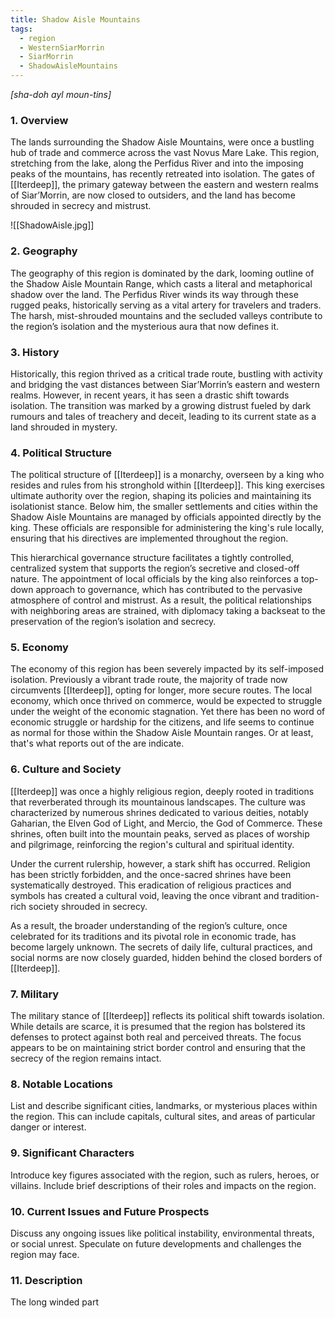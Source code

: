 ```yaml
---
title: Shadow Aisle Mountains
tags:
  - region
  - WesternSiarMorrin
  - SiarMorrin
  - ShadowAisleMountains
---
```

*[sha-doh ayl moun-tins]*
### 1. **Overview**

The lands surrounding the Shadow Aisle Mountains, were once a bustling hub of trade and commerce across the vast Novus Mare Lake. This region, stretching from the lake, along the Perfidus River and into the imposing peaks of the mountains, has recently retreated into isolation. The gates of [[Iterdeep]], the primary gateway between the eastern and western realms of Siar’Morrin, are now closed to outsiders, and the land has become shrouded in secrecy and mistrust.

![[ShadowAisle.jpg]]

### 2. **Geography**

The geography of this region is dominated by the dark, looming outline of the Shadow Aisle Mountain Range, which casts a literal and metaphorical shadow over the land. The Perfidus River winds its way through these rugged peaks, historically serving as a vital artery for travelers and traders. The harsh, mist-shrouded mountains and the secluded valleys contribute to the region’s isolation and the mysterious aura that now defines it.

### 3. **History**

Historically, this region thrived as a critical trade route, bustling with activity and bridging the vast distances between Siar’Morrin’s eastern and western realms. However, in recent years, it has seen a drastic shift towards isolation. The transition was marked by a growing distrust fueled by dark rumours and tales of treachery and deceit, leading to its current state as a land shrouded in mystery.

### 4. **Political Structure**

The political structure of [[Iterdeep]] is a monarchy, overseen by a king who resides and rules from his stronghold within [[Iterdeep]]. This king exercises ultimate authority over the region, shaping its policies and maintaining its isolationist stance. Below him, the smaller settlements and cities within the Shadow Aisle Mountains are managed by officials appointed directly by the king. These officials are responsible for administering the king's rule locally, ensuring that his directives are implemented throughout the region.

This hierarchical governance structure facilitates a tightly controlled, centralized system that supports the region’s secretive and closed-off nature. The appointment of local officials by the king also reinforces a top-down approach to governance, which has contributed to the pervasive atmosphere of control and mistrust. As a result, the political relationships with neighboring areas are strained, with diplomacy taking a backseat to the preservation of the region’s isolation and secrecy.

### 5. **Economy**

The economy of this region has been severely impacted by its self-imposed isolation. Previously a vibrant trade route, the majority of trade now circumvents [[Iterdeep]], opting for longer, more secure routes. The local economy, which once thrived on commerce, would be expected to struggle under the weight of the economic stagnation. Yet there has been no word of economic struggle or hardship for the citizens, and life seems to continue as normal for those within the Shadow Aisle Mountain ranges. Or at least, that's what reports out of the are indicate. 

### 6. **Culture and Society**

[[Iterdeep]] was once a highly religious region, deeply rooted in traditions that reverberated through its mountainous landscapes. The culture was characterized by numerous shrines dedicated to various deities, notably Gaharian, the Elven God of Light, and Mercio, the God of Commerce. These shrines, often built into the mountain peaks, served as places of worship and pilgrimage, reinforcing the region's cultural and spiritual identity.

Under the current rulership, however, a stark shift has occurred. Religion has been strictly forbidden, and the once-sacred shrines have been systematically destroyed. This eradication of religious practices and symbols has created a cultural void, leaving the once vibrant and tradition-rich society shrouded in secrecy.

As a result, the broader understanding of the region’s culture, once celebrated for its traditions and its pivotal role in economic trade, has become largely unknown. The secrets of daily life, cultural practices, and social norms are now closely guarded, hidden behind the closed borders of [[Iterdeep]].

### 7. **Military**

The military stance of [[Iterdeep]] reflects its political shift towards isolation. While details are scarce, it is presumed that the region has bolstered its defenses to protect against both real and perceived threats. The focus appears to be on maintaining strict border control and ensuring that the secrecy of the region remains intact.

### 8. **Notable Locations**

List and describe significant cities, landmarks, or mysterious places within the region. This can include capitals, cultural sites, and areas of particular danger or interest.

### 9. **Significant Characters**

Introduce key figures associated with the region, such as rulers, heroes, or villains. Include brief descriptions of their roles and impacts on the region.

### 10. **Current Issues and Future Prospects**

Discuss any ongoing issues like political instability, environmental threats, or social unrest. Speculate on future developments and challenges the region may face.

### 11. **Description**

The long winded part
